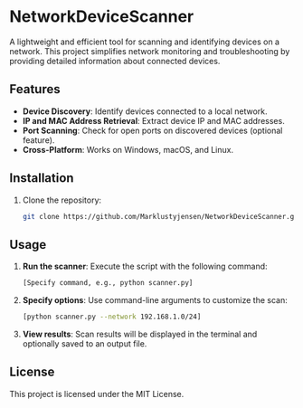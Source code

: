 # NetworkDeviceScanner

A lightweight and efficient tool for scanning and identifying devices on a network. This project simplifies network monitoring and troubleshooting by providing detailed information about connected devices.

## Features

- **Device Discovery**: Identify devices connected to a local network.
- **IP and MAC Address Retrieval**: Extract device IP and MAC addresses.
- **Port Scanning**: Check for open ports on discovered devices (optional feature).
- **Cross-Platform**: Works on Windows, macOS, and Linux.

## Installation

1. Clone the repository:
   ```bash
   git clone https://github.com/Marklustyjensen/NetworkDeviceScanner.git
   ```
## Usage

1. **Run the scanner**:
Execute the script with the following command:
   ```bash
   [Specify command, e.g., python scanner.py]
   ```
2. **Specify options**:
Use command-line arguments to customize the scan:
   ```bash
   [python scanner.py --network 192.168.1.0/24]
   ```
3. **View results**:
Scan results will be displayed in the terminal and optionally saved to an output file.

## License

This project is licensed under the MIT License.